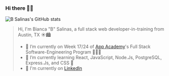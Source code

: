 ### Hi there 👋🏽

<!--
**B-Salinas/B-Salinas** is a ✨ _special_ ✨ repository because its `README.md` (this file) appears on your GitHub profile.
-->

![B Salinas's GitHub stats](https://github-readme-stats.vercel.app/api?username=B-Salinas&show_icons=true&theme=onedark)

> Hi, I'm Bianca "B" Salinas, a full stack web developer-in-training from Austin, TX ☀️🏙
>
> - 🔭  I’m currently on Week 17/24 of [App Academy](https://www.appacademy.io/)'s Full Stack Software-Engineering Program 🧑🏽‍🎓
> - 🌱  I’m currently learning React, JavaScript, Node.Js, PostgreSQL, Express.Js, and CSS 👾
> - 📝  I'm currently on [LinkedIn](https://www.linkedin.com/in/b-salinas/)
